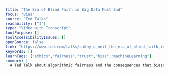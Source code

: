 ```yaml
---
title: "The Era of Blind Faith in Big Data Must End"
focus: "Bias"
source: "Ted Talks"
readability: ["I"]
type: "Video with Transcript"
toolPurpose: []
toolAccessibilityIssues: []
openSource: false
link: "https://www.ted.com/talks/cathy_o_neil_the_era_of_blind_faith_in_big_data_must_end/transcript?language=en"
keywords: []
learnTags: ["ethics","fairness","trust","bias","machineLearning"]
summary: |-
  A Ted Talk about algorithmic fairness and the consequences that biased algorithms have on society, especially for minority groups. 
---
```


